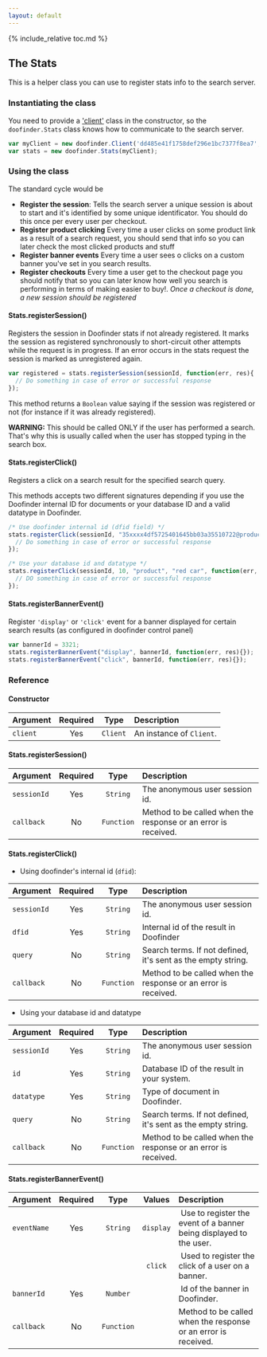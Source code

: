```yaml
---
layout: default
---
```


{% include_relative toc.md %}

## The Stats

This is a helper class you can use to register stats info to the search server.

### Instantiating the class

You need to provide a ['client'](client.md) class in the constructor, so the `doofinder.Stats` class knows how to communicate to the search server.

``` javascript
var myClient = new doofinder.Client('dd485e41f1758def296e1bc7377f8ea7', {zone: 'eu1'});
var stats = new doofinder.Stats(myClient);
```

### Using the class

The standard cycle would be

  * **Register the session**: Tells the search server a unique session is about to start and it's identified by some unique identificator. You should do this once per every user per checkout.
  * **Register product clicking** Every time a user clicks on some product link as a result of a search request, you should send that info so you can later check the most clicked products and stuff
  * **Register banner events** Every time a user sees o clicks on a custom banner you've set in you search results.
  * **Register checkouts** Every time a user get to the checkout page you should notify that so you can later know how well you search is performing in terms of making easier to buy!. _Once a checkout is done, a new session should be registered_

#### Stats.registerSession()

Registers the session in Doofinder stats if not already registered. It marks the session as registered synchronously to short-circuit other attempts while the request is in progress. If an error occurs in the stats request the session is marked as unregistered again.

```javascript
var registered = stats.registerSession(sessionId, function(err, res){
  // Do something in case of error or successful response
});
```

This method returns a `Boolean` value saying if the session was registered or not (for instance if it was already registered).

**WARNING:** This should be called ONLY if the user has performed a search. That's why this is usually called when the user has stopped typing in the search box.

#### Stats.registerClick()

Registers a click on a search result for the specified search query.

This methods accepts two different signatures depending if you use the Doofinder internal ID for documents or your database ID and a valid datatype in Doofinder.

```javascript
/* Use doofinder internal id (dfid field) */
stats.registerClick(sessionId, "35xxxx4df5725401645bb03a35510722@product@d88ba83a49694e66446653c9c4d00c7e", "red car", function(err, res){
  // Do something in case of error or successful response
});

/* Use your database id and datatype */
stats.registerClick(sessionId, 10, "product", "red car", function(err, res){
  // DO something in case of error or successful response
});
```

#### Stats.registerBannerEvent()

Register `'display'` or `'click'` event for a banner displayed for certain search results (as configured in doofinder control panel)

``` javascript
var bannerId = 3321;
stats.registerBannerEvent("display", bannerId, function(err, res){});
stats.registerBannerEvent("click", bannerId, function(err, res){});
```

### Reference

#### Constructor

| Argument | Required | Type | Description |
| :--- | :---: | :---: | :--- |
| `client` | Yes | `Client` | An instance of `Client`. |


#### Stats.registerSession()

| Argument | Required | Type | Description |
| :--- | :---: | :---: | :--- |
| `sessionId` | Yes | `String` | The anonymous user session id. |
| `callback` | No | `Function` | Method to be called when the response or an error is received. |

#### Stats.registerClick()

  * Using doofinder's internal id (`dfid`):
  
  | Argument | Required | Type | Description |
  | :--- | :---: | :---: | :--- |
  | `sessionId` | Yes | `String` | The anonymous user session id. |
  | `dfid` | Yes | `String` | Internal id of the result in Doofinder |
  | `query` | No | `String` | Search terms. If not defined, it's sent as the empty string. |
  | `callback` | No | `Function` | Method to be called when the response or an error is received. |

  * Using your database id and datatype
  
  | Argument | Required | Type | Description |
  | :--- | :---: | :---: | :--- |
  | `sessionId` | Yes | `String` | The anonymous user session id. |
  | `id` | Yes | `String` | Database ID of the result in your system. |
  | `datatype` | Yes | `String` | Type of document in Doofinder. |
  | `query` | No | `String` | Search terms. If not defined, it's sent as the empty string. |
  | `callback` | No | `Function` | Method to be called when the response or an error is received. |

#### Stats.registerBannerEvent()

| Argument | Required | Type | Values | Description |
| :--- | :---: | :---: |:---: | :--- |
| `eventName` | Yes | `String` | `display` | Use to register the event of a banner being displayed to the user. |
|||| `click` | Used to register the click of a user on a banner. |
| `bannerId` | Yes | `Number` || Id of the banner in Doofinder. |
| `callback` | No | `Function` || Method to be called when the response or an error is received. |
